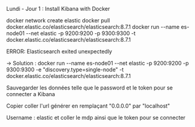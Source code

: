 Lundi - Jour 1 : Install Kibana with Docker

docker network create elastic
docker pull docker.elastic.co/elasticsearch/elasticsearch:8.7.1
docker run --name es-node01 --net elastic -p 9200:9200 -p 9300:9300 -t docker.elastic.co/elasticsearch/elasticsearch:8.7.1

ERROR: Elasticsearch exited unexpectedly

-> Solution :
docker run --name es-node01 --net elastic -p 9200:9200 -p 9300:9300 -e "discovery.type=single-node" -t docker.elastic.co/elasticsearch/elasticsearch:8.7.1

Sauvegarder les données telle que le password et le token pour se connecter a Kibana

Copier coller l'url générer en remplaçant "0.0.0.0" par "localhost"

Username : elastic et coller le mdp ainsi que le token pour se connecter  


